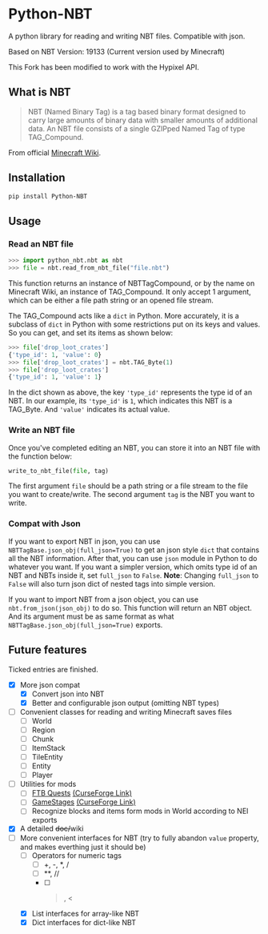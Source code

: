 # Python-NBT

A python library for reading and writing NBT files. Compatible with json.

Based on NBT Version: 19133 (Current version used by Minecraft)

This Fork has been modified to work with the Hypixel API.

## What is NBT

> NBT (Named Binary Tag) is a tag based binary format designed to carry large amounts of binary data with smaller amounts of additional data. An NBT file consists of a single GZIPped Named Tag of type TAG_Compound.

From official [Minecraft Wiki](https://minecraft.gamepedia.com/NBT_format).

## Installation

```bash
pip install Python-NBT
```

## Usage

### Read an NBT file

```Python
>>> import python_nbt.nbt as nbt
>>> file = nbt.read_from_nbt_file("file.nbt")
```

This function returns an instance of NBTTagCompound, or by the name on Minecraft Wiki, an instance of TAG_Compound. It only accept 1 argument, which can be either a file path string or an opened file stream.

The TAG_Compound acts like a `dict` in Python. More accurately, it is a subclass of `dict` in Python with some restrictions put on its keys and values. So you can get, and set its items as shown below:

```Python
>>> file['drop_loot_crates']
{'type_id': 1, 'value': 0}
>>> file['drop_loot_crates'] = nbt.TAG_Byte(1)
>>> file['drop_loot_crates']
{'type_id': 1, 'value': 1}
```

In the dict shown as above, the key `'type_id'` represents the type id of an NBT. In our example, its `'type_id'` is `1`, which indicates this NBT is a TAG_Byte. And `'value'` indicates its actual value.

### Write an NBT file

Once you've completed editing an NBT, you can store it into an NBT file with the function below:

```Python
write_to_nbt_file(file, tag)
```

The first argument `file` should be a path string or a file stream to the file you want to create/write. The second argument `tag` is the NBT you want to write.

### Compat with Json

If you want to export NBT in json, you can use `NBTTagBase.json_obj(full_json=True)` to get an json style `dict` that contains all the NBT information.
After that, you can use `json` module in Python to do whatever you want.
If you want a simpler version, which omits type id of an NBT and NBTs inside it, set `full_json` to `False`.
**Note**: Changing `full_json` to `False` will also turn json dict of nested tags into simple version.

If you want to import NBT from a json object, you can use `nbt.from_json(json_obj)` to do so.
This function will return an NBT object. And its argument must be as same format as what `NBTTagBase.json_obj(full_json=True)` exports.

## Future features

Ticked entries are finished.

- [x] More json compat
  - [x] Convert json into NBT
  - [x] Better and configurable json output (omitting NBT types)
- [ ] Convenient classes for reading and writing Minecraft saves files
  - [ ] World
  - [ ] Region
  - [ ] Chunk
  - [ ] ItemStack
  - [ ] TileEntity
  - [ ] Entity
  - [ ] Player
- [ ] Utilities for mods
  - [ ] [FTB Quests](https://github.com/FTBTeam/FTB-Quests) [(CurseForge Link)](https://www.curseforge.com/minecraft/mc-mods/ftb-quests)
  - [ ] [GameStages](https://github.com/Darkhax-Minecraft/Game-Stages) [(CurseForge Link)](https://minecraft.curseforge.com/projects/game-stages)
  - [ ] Recognize blocks and items form mods in World according to NEI exports
- [x] A detailed ~~doc/~~wiki
- [ ] More convenient interfaces for NBT (try to fully abandon `value` property, and makes everthing just it should be)
  - [ ] Operators for numeric tags
    - [ ] +, -, *, /
    - [ ] **, //
    - [ ] >, <
  - [x] List interfaces for array-like NBT
  - [x] Dict interfaces for dict-like NBT
